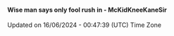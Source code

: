 #### Wise man says only fool rush in - McKidKneeKaneSir
Updated on 16/06/2024 - 00:47:39 (UTC) Time Zone
